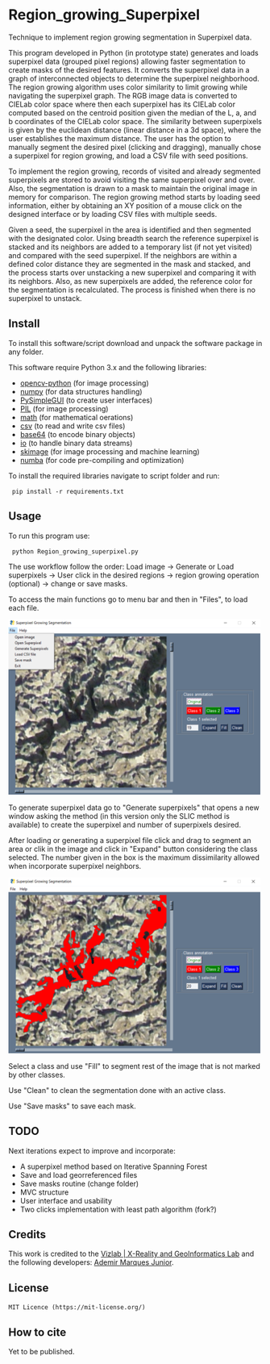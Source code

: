 # Region_growing_Superpixel
Technique to implement region growing segmentation in Superpixel data.

This program developed in Python (in prototype state) generates and loads superpixel data (grouped pixel regions) allowing faster segmentation to create masks of the desired features. It converts the superpixel data in a graph of interconnected objects to determine the superpixel neighborhood. The region growing algorithm uses color similarity to limit growing while navigating the superpixel graph. The RGB image data is converted to CIELab color space where then each superpixel has its CIELab color computed based on the centroid position given the median of the L, a, and b coordinates of the CIELab color space. The similarity between superpixels is given by the euclidean distance (linear distance in a 3d space), where the user establishes the maximum distance. The user has the option to manually segment the desired pixel (clicking and dragging), manually chose a superpixel for region growing, and load a CSV file with seed positions.

To implement the region growing, records of visited and already segmented superpixels are stored to avoid visiting the same superpixel over and over. Also, the segmentation is drawn to a mask to maintain the original image in memory for comparison.
The region growing method starts by loading seed information, either by obtaining an XY position of a mouse click on the designed interface or by loading CSV files with multiple seeds.

Given a seed, the superpixel in the area is identified and then segmented with the designated color. Using breadth search the reference superpixel is stacked and its neighbors are added to a temporary list (if not yet visited) and compared with the seed superpixel. If the neighbors are within a defined color distance they are segmented in the mask and stacked, and the process starts over unstacking a new superpixel and comparing it with its neighbors. Also, as new superpixels are added, the reference color for the segmentation is recalculated. The process is finished when there is no superpixel to unstack.

## Install

To install this software/script download and unpack the software package in any folder.

This software require Python 3.x and the following libraries:

 - [opencv-python](https://pypi.org/project/opencv-python/) (for image processing)
 - [numpy](https://numpy.org/) (for data structures handling)
 - [PySimpleGUI](https://pysimplegui.readthedocs.io/en/latest/) (to create user interfaces)
 - [PIL](https://pillow.readthedocs.io/en/stable/) (for image processing)
 - [math](https://docs.python.org/3/library/math.html) (for mathematical oerations)
 - [csv](https://docs.python.org/3/library/csv.html) (to read and write csv files)
 - [base64](https://docs.python.org/3/library/base64.html) (to encode binary objects)
 - [io](https://docs.python.org/3/library/io.html) (to handle binary data streams)
 - [skimage](https://scikit-image.org/) (for image processing  and machine learning)
 - [numba](http://numba.pydata.org/) (for code pre-compiling and optimization)
 
 To install the required libraries navigate to script folder and run:
 
     pip install -r requirements.txt
     
 
 ## Usage
 
 To run this program use:
 
     python Region_growing_superpixel.py
     
     
The use workflow follow the order: Load image -> Generate or Load superpixels -> User click in the desired regions -> region growing operation (optional) -> change or save masks.
 
To access the main functions go to menu bar and then in "Files", to load each file.

<img src="https://github.com/ademirmarquesjunior/Region_growing_Superpixel/blob/master/docs/images/menu_bar.png" width="500" alt="Segmented image">

To generate superpixel data go to "Generate superpixels" that opens a new window asking the method (in this version only the SLIC method is available) to create the superpixel and number of superpixels desired.

After loading or generating a superpixel file click and drag to segment an area or clik in the image and click in "Expand" button considering the class selected. The number given in the box is the maximum dissimilarity allowed when incorporate superpixel neighbors.

<img src="https://github.com/ademirmarquesjunior/Region_growing_Superpixel/blob/master/docs/images/image_segmented.png" width="500" alt="Segmented image">

Select a class and use "Fill" to segment rest of the image that is not marked by other classes.


Use "Clean" to clean the segmentation done with an active class.

Use "Save masks" to save each mask.

## TODO

Next iterations expect to improve and incorporate:

 - A superpixel method based on Iterative Spanning Forest
 - Save and load georreferenced files
 - Save masks routine (change folder)
 - MVC structure
 - User interface and usability
 - Two clicks implementation with least path algorithm (fork?)
 
 
## Credits	
This work is credited to the [Vizlab | X-Reality and GeoInformatics Lab](http://vizlab.unisinos.br/) and the following developers:	[Ademir Marques Junior](https://www.researchgate.net/profile/Ademir_Junior).

## License

    MIT Licence (https://mit-license.org/)
    
## How to cite

Yet to be published.
 
